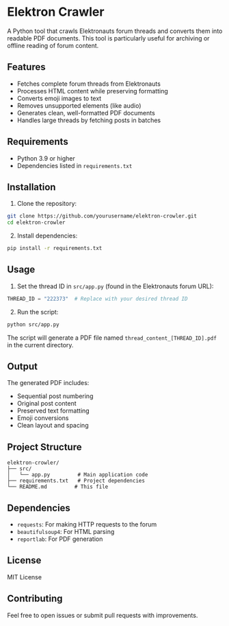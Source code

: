 # Elektron Crawler

A Python tool that crawls Elektronauts forum threads and converts them into readable PDF documents. This tool is particularly useful for archiving or offline reading of forum content.

## Features

- Fetches complete forum threads from Elektronauts
- Processes HTML content while preserving formatting
- Converts emoji images to text
- Removes unsupported elements (like audio)
- Generates clean, well-formatted PDF documents
- Handles large threads by fetching posts in batches

## Requirements

- Python 3.9 or higher
- Dependencies listed in `requirements.txt`

## Installation

1. Clone the repository:

```bash
git clone https://github.com/yourusername/elektron-crowler.git
cd elektron-crowler
```

2. Install dependencies:

```bash
pip install -r requirements.txt
```

## Usage

1. Set the thread ID in `src/app.py` (found in the Elektronauts forum URL):

```python
THREAD_ID = "222373"  # Replace with your desired thread ID
```

2. Run the script:

```bash
python src/app.py
```

The script will generate a PDF file named `thread_content_[THREAD_ID].pdf` in the current directory.

## Output

The generated PDF includes:

- Sequential post numbering
- Original post content
- Preserved text formatting
- Emoji conversions
- Clean layout and spacing

## Project Structure

```
elektron-crowler/
├── src/
│   └── app.py         # Main application code
├── requirements.txt   # Project dependencies
└── README.md         # This file
```

## Dependencies

- `requests`: For making HTTP requests to the forum
- `beautifulsoup4`: For HTML parsing
- `reportlab`: For PDF generation

## License

MIT License

## Contributing

Feel free to open issues or submit pull requests with improvements.

```

```
